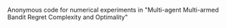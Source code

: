 Anonymous code for numerical experiments in "Multi-agent Multi-armed Bandit Regret Complexity and Optimality"
